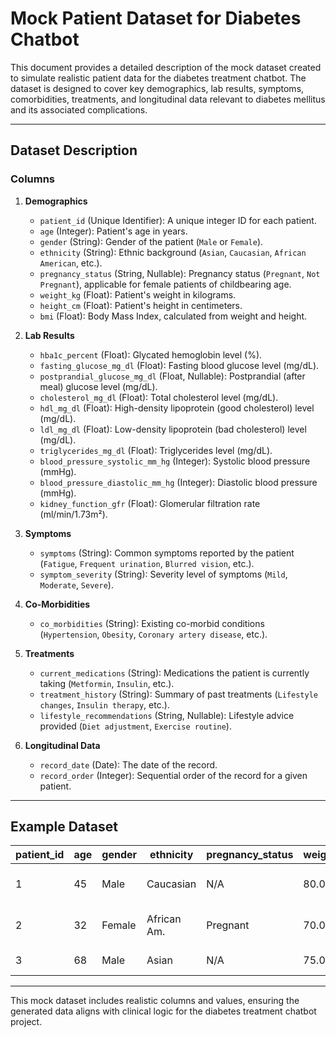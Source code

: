 # Mock Patient Dataset for Diabetes Chatbot

This document provides a detailed description of the mock dataset created to simulate realistic patient data for the
diabetes treatment chatbot. The dataset is designed to cover key demographics, lab results, symptoms, comorbidities,
treatments, and longitudinal data relevant to diabetes mellitus and its associated complications.

---

## **Dataset Description**

### **Columns**

1. **Demographics**
    - `patient_id` (Unique Identifier): A unique integer ID for each patient.
    - `age` (Integer): Patient's age in years.
    - `gender` (String): Gender of the patient (`Male` or `Female`).
    - `ethnicity` (String): Ethnic background (`Asian`, `Caucasian`, `African American`, etc.).
    - `pregnancy_status` (String, Nullable): Pregnancy status (`Pregnant`, `Not Pregnant`), applicable for female
      patients of childbearing age.
    - `weight_kg` (Float): Patient's weight in kilograms.
    - `height_cm` (Float): Patient's height in centimeters.
    - `bmi` (Float): Body Mass Index, calculated from weight and height.

2. **Lab Results**
    - `hba1c_percent` (Float): Glycated hemoglobin level (%).
    - `fasting_glucose_mg_dl` (Float): Fasting blood glucose level (mg/dL).
    - `postprandial_glucose_mg_dl` (Float, Nullable): Postprandial (after meal) glucose level (mg/dL).
    - `cholesterol_mg_dl` (Float): Total cholesterol level (mg/dL).
    - `hdl_mg_dl` (Float): High-density lipoprotein (good cholesterol) level (mg/dL).
    - `ldl_mg_dl` (Float): Low-density lipoprotein (bad cholesterol) level (mg/dL).
    - `triglycerides_mg_dl` (Float): Triglycerides level (mg/dL).
    - `blood_pressure_systolic_mm_hg` (Integer): Systolic blood pressure (mmHg).
    - `blood_pressure_diastolic_mm_hg` (Integer): Diastolic blood pressure (mmHg).
    - `kidney_function_gfr` (Float): Glomerular filtration rate (ml/min/1.73m²).

3. **Symptoms**
    - `symptoms` (String): Common symptoms reported by the patient (`Fatigue`, `Frequent urination`, `Blurred vision`,
      etc.).
    - `symptom_severity` (String): Severity level of symptoms (`Mild`, `Moderate`, `Severe`).

4. **Co-Morbidities**
    - `co_morbidities` (String): Existing co-morbid conditions (`Hypertension`, `Obesity`, `Coronary artery disease`,
      etc.).

5. **Treatments**
    - `current_medications` (String): Medications the patient is currently taking (`Metformin`, `Insulin`, etc.).
    - `treatment_history` (String): Summary of past treatments (`Lifestyle changes`, `Insulin therapy`, etc.).
    - `lifestyle_recommendations` (String, Nullable): Lifestyle advice provided (`Diet adjustment`, `Exercise routine`).

6. **Longitudinal Data**
    - `record_date` (Date): The date of the record.
    - `record_order` (Integer): Sequential order of the record for a given patient.

---

## **Example Dataset**

| patient_id | age | gender | ethnicity   | pregnancy_status | weight_kg | height_cm | bmi  | hba1c_percent | fasting_glucose_mg_dl | postprandial_glucose_mg_dl | cholesterol_mg_dl | hdl_mg_dl | ldl_mg_dl | triglycerides_mg_dl | blood_pressure_systolic_mm_hg | blood_pressure_diastolic_mm_hg | kidney_function_gfr | symptoms                    | symptom_severity | co_morbidities          | current_medications | treatment_history           | lifestyle_recommendations | record_date | record_order |
|------------|-----|--------|-------------|------------------|-----------|-----------|------|---------------|-----------------------|----------------------------|-------------------|-----------|-----------|---------------------|-------------------------------|--------------------------------|---------------------|-----------------------------|------------------|-------------------------|---------------------|-----------------------------|---------------------------|-------------|--------------|
| 1          | 45  | Male   | Caucasian   | N/A              | 80.0      | 175.0     | 26.1 | 7.8           | 145                   | 180                        | 200               | 50        | 120       | 150                 | 130                           | 85                             | 90.0                | Fatigue, Frequent urination | Moderate         | Hypertension, Obesity   | Metformin           | Lifestyle changes           | Diet adjustment           | 2024-01-01  | 1            |
| 2          | 32  | Female | African Am. | Pregnant         | 70.0      | 165.0     | 25.7 | 6.5           | 120                   | 140                        | 180               | 60        | 100       | 110                 | 120                           | 80                             | 100.0               | Fatigue, Blurred vision     | Mild             | None                    | Insulin             | Insulin therapy             | Exercise routine          | 2024-01-01  | 1            |
| 3          | 68  | Male   | Asian       | N/A              | 75.0      | 170.0     | 25.9 | 8.2           | 160                   | 200                        | 210               | 45        | 150       | 190                 | 140                           | 90                             | 60.0                | Frequent urination          | Severe           | Coronary artery disease | Insulin, Metformin  | Lifestyle + Insulin Therapy | None                      | 2024-01-01  | 1            |

---

This mock dataset includes realistic columns and values, ensuring the generated data aligns with clinical logic for the
diabetes treatment chatbot project.
